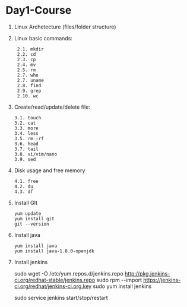 # Day1-Course

  1. Linux Archetecture (files/folder structure)
  
  2. Linux basic commands:
      
          2.1. mkdir
          2.2. cd
          2.3. cp
          2.4. mv
          2.5. rm
          2.7. who
          2.7. uname
          2.8. find
          2.9. grep
          2.10. wc
          
   3. Create/read/update/delete file:
    
          3.1. touch
          3.2. cat
          3.3. more
          3.4. less
          3.5. rm -rf
          3.6. head
          3.7. tail
          3.8. vi/vim/nano
          3.9. sed
         
   4. Disk usage and free memory
   
          4.1. free
          4.2. du
          4.3. df
     
   5. Install GIt

          yum update
          yum install git
          git --version
         
   6. Install java
   
          yum install java
          yum install java-1.8.0-openjdk
    
   7. Install jenkins
   
         sudo wget -O /etc/yum.repos.d/jenkins.repo http://pkg.jenkins-ci.org/redhat-stable/jenkins.repo
         sudo rpm --import https://jenkins-ci.org/redhat/jenkins-ci.org.key
         sudo yum install jenkins

         sudo service jenkins start/stop/restart
     
       
     
     
        

 
     
